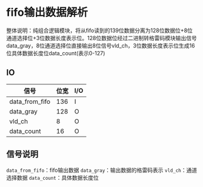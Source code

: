 # fifo输出数据解析

整体说明：纯组合逻辑模块，将从fifo读到的139位数据分离为128位数据位+8位通道选择位+3位数据长度表示位。128位数据位经过二进制转格雷码模块输出信号data_gray，8位通道选择位直接输出8位信号vld_ch，3位数据长度表示位生成16位具体数据长度位data_count(表示0-127)

## IO

|信号|位宽|I/O|
|-----|-----|-----|
|data_from_fifo|136|I|
|data_gray|128|O|
|vld_ch|8|O|
|data_count|16|O|

## 信号说明

`data_from_fifo`：fifo输出数据
`data_gray`：输出数据的格雷码表示
`vld_ch`：通道选择数据
`data_count`：具体数据长度位
